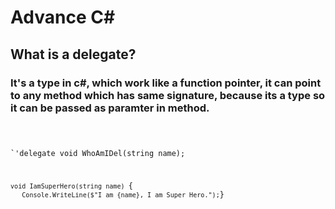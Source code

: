 # Advance C#

## What is a delegate?
### It's a type in c#, which work like a function pointer, it can point to any method which has same signature, because its a type so it can be passed as paramter in method.

<code>
    
`'delegate void WhoAmIDel(string name);

``void IamSuperHero(string name)
``{
``    Console.WriteLine($"I am {name}, I am Super Hero.");
``}

</code>

